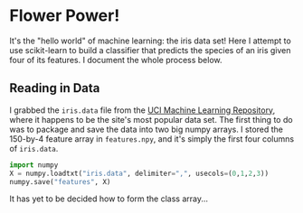 # Flower Power!
It's the "hello world" of machine learning: the iris data set! Here I attempt to use scikit-learn to build a classifier that predicts the species of an iris given four of its features. I document the whole process below.

## Reading in Data
I grabbed the `iris.data` file from the [UCI Machine Learning Repository](https://archive.ics.uci.edu/ml/index.php), where it happens to be the site's most popular data set. The first thing to do was to package and save the data into two big numpy arrays. I stored the 150-by-4 feature array in `features.npy`, and it's simply the first four columns of `iris.data`.
```python
import numpy
X = numpy.loadtxt("iris.data", delimiter=",", usecols=(0,1,2,3))
numpy.save("features", X)
```
It has yet to be decided how to form the class array...
